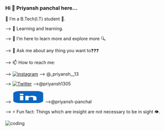 ### Hi 👋 Priyansh panchal here...


<!--
**priyansh-13/priyansh-13** is a ✨ _special_ ✨ repository because its `README.md` (this file) appears on your GitHub profile.

Here are some ideas to get you started:

--> 🔭 I’m a B.Tech(I.T) student 🧧.

--> 🌱 Learning and learning.

--> 👯 I’m here to learn more and explore more 🔍.

--> 💬 Ask me about any thing you want to❓❓❓

--> 📫 How to reach me: 

--> [<a href="https://www.instagram.com/_priyansh__13/"><img src='[[instagram.png](https://github.com/priyansh-13/priyansh-13/blob/main/instagram.png)](https://th.bing.com/th/id/OIP.lQRk_LuIIh-6LXK9jplxGAHaHZ?w=218&h=217&c=7&r=0&o=5&pid=1.7)' alt='instagram' height='40'></a>](#) --> @_priyansh__13

--> [<a href="https://twitter.com/Priyansh1305"><img src='[twitter.png](https://github.com/priyansh-13/priyansh-13/blob/main/twitter.png)' alt='Twitter' height='40' width='100'></a>](#) -->@priyansh1305

--> [<a href="[https://twitter.com/Priyansh1305](https://www.linkedin.com/in/priyansh-panchal-66b95a232/)"><img src='https://github.com/priyansh-13/priyansh-13/blob/main/linkedin.png' alt='Linkedin' height='40' width='100'></a>](#) -->@priyansh-panchal

--> ⚡ Fun fact: Things which are insight are not necessary to be in sight 👁️.

![coding](https://user-images.githubusercontent.com/105069366/170810667-5fdcdce3-97f4-4c8a-98ce-b49fa05054a7.gif)
